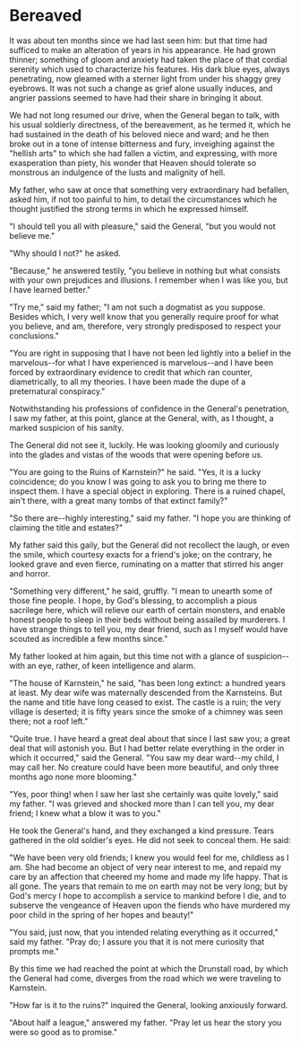 # Bereaved

It was about ten months since we had last seen him: but that time had
sufficed to make an alteration of years in his appearance. He had grown
thinner; something of gloom and anxiety had taken the place of that
cordial serenity which used to characterize his features. His dark blue
eyes, always penetrating, now gleamed with a sterner light from under
his shaggy grey eyebrows. It was not such a change as grief alone
usually induces, and angrier passions seemed to have had their share in
bringing it about.

We had not long resumed our drive, when the General began to talk, with
his usual soldierly directness, of the bereavement, as he termed it,
which he had sustained in the death of his beloved niece and ward; and
he then broke out in a tone of intense bitterness and fury, inveighing
against the "hellish arts" to which she had fallen a victim, and
expressing, with more exasperation than piety, his wonder that Heaven
should tolerate so monstrous an indulgence of the lusts and malignity
of hell.

My father, who saw at once that something very extraordinary had
befallen, asked him, if not too painful to him, to detail the
circumstances which he thought justified the strong terms in which he
expressed himself.

"I should tell you all with pleasure," said the General, "but you would
not believe me."

"Why should I not?" he asked.

"Because," he answered testily, "you believe in nothing but what
consists with your own prejudices and illusions. I remember when I was
like you, but I have learned better."

"Try me," said my father; "I am not such a dogmatist as you suppose.
Besides which, I very well know that you generally require proof for
what you believe, and am, therefore, very strongly predisposed to
respect your conclusions."

"You are right in supposing that I have not been led lightly into a
belief in the marvelous--for what I have experienced is marvelous--and I
have been forced by extraordinary evidence to credit that which ran
counter, diametrically, to all my theories. I have been made the dupe of
a preternatural conspiracy."

Notwithstanding his professions of confidence in the General's
penetration, I saw my father, at this point, glance at the General,
with, as I thought, a marked suspicion of his sanity.

The General did not see it, luckily. He was looking gloomily and
curiously into the glades and vistas of the woods that were opening
before us.

"You are going to the Ruins of Karnstein?" he said. "Yes, it is a lucky
coincidence; do you know I was going to ask you to bring me there to
inspect them. I have a special object in exploring. There is a ruined
chapel, ain't there, with a great many tombs of that extinct family?"

"So there are--highly interesting," said my father. "I hope you are
thinking of claiming the title and estates?"

My father said this gaily, but the General did not recollect the laugh,
or even the smile, which courtesy exacts for a friend's joke; on the
contrary, he looked grave and even fierce, ruminating on a matter that
stirred his anger and horror.

"Something very different," he said, gruffly. "I mean to unearth some of
those fine people. I hope, by God's blessing, to accomplish a pious
sacrilege here, which will relieve our earth of certain monsters, and
enable honest people to sleep in their beds without being assailed by
murderers. I have strange things to tell you, my dear friend, such as I
myself would have scouted as incredible a few months since."

My father looked at him again, but this time not with a glance of
suspicion--with an eye, rather, of keen intelligence and alarm.

"The house of Karnstein," he said, "has been long extinct: a hundred
years at least. My dear wife was maternally descended from the
Karnsteins. But the name and title have long ceased to exist. The castle
is a ruin; the very village is deserted; it is fifty years since the
smoke of a chimney was seen there; not a roof left."

"Quite true. I have heard a great deal about that since I last saw you;
a great deal that will astonish you. But I had better relate everything
in the order in which it occurred," said the General. "You saw my dear
ward--my child, I may call her. No creature could have been more
beautiful, and only three months ago none more blooming."

"Yes, poor thing! when I saw her last she certainly was quite lovely,"
said my father. "I was grieved and shocked more than I can tell you, my
dear friend; I knew what a blow it was to you."

He took the General's hand, and they exchanged a kind pressure. Tears
gathered in the old soldier's eyes. He did not seek to conceal them.
He said:

"We have been very old friends; I knew you would feel for me, childless
as I am. She had become an object of very near interest to me, and
repaid my care by an affection that cheered my home and made my life
happy. That is all gone. The years that remain to me on earth may not be
very long; but by God's mercy I hope to accomplish a service to mankind
before I die, and to subserve the vengeance of Heaven upon the fiends
who have murdered my poor child in the spring of her hopes and beauty!"

"You said, just now, that you intended relating everything as it
occurred," said my father. "Pray do; I assure you that it is not mere
curiosity that prompts me."

By this time we had reached the point at which the Drunstall road, by
which the General had come, diverges from the road which we were
traveling to Karnstein.

"How far is it to the ruins?" inquired the General, looking anxiously
forward.

"About half a league," answered my father. "Pray let us hear the story
you were so good as to promise."


